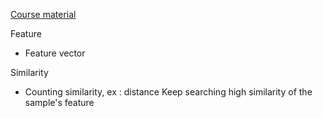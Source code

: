 [Course material](https://www.cs.waikato.ac.nz/ml/weka/mooc/dataminingwithweka/)

Feature
- Feature vector  

Similarity 
- Counting similarity, ex : distance
Keep searching high similarity of the sample's feature
